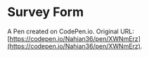 # Survey Form

A Pen created on CodePen.io. Original URL: [https://codepen.io/Nahian36/pen/XWNmErz](https://codepen.io/Nahian36/pen/XWNmErz).


